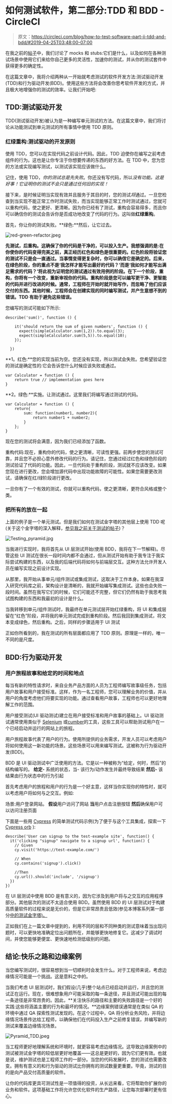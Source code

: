 # 如何测试软件，第二部分:TDD 和 BDD - CircleCI

> 原文：<https://circleci.com/blog/how-to-test-software-part-ii-tdd-and-bdd/#2019-04-25T03:48:00-07:00>

在我之前的[帖子](https://circleci.com/blog/how-to-test-software-part-i-mocking-stubbing-and-contract-testing/)中，我们讨论了 mocks 和 stubs:它们是什么，以及如何在各种测试场景中使用它们来给你自己更多的灵活性，加速你的测试，并从你的测试套件中获得更多的确定性。

在这篇文章中，我将介绍两种从一开始就考虑测试的软件开发方法:测试驱动开发(TDD)和行为驱动开发(BDD)。使用这些方法将会改善你思考软件开发的方式，并且极大地增强你的测试的效率。让我们开始吧:

## TDD:测试驱动开发

TDD(测试驱动开发)被认为是一种编写单元测试的方法。在这篇文章中，我们将讨论从功能测试到单元测试的所有事情中使用 TDD 原则。

### 红绿重构:测试驱动的开发原则

使用 TDD，您可以在实现代码之前设计代码。因此，TDD 迫使你在编写之前考虑组件的行为。这也是让你专注于你想要传递的东西的好方法。在 TDD 中，您为您的方法或实现编写测试，以测试该实现应该做什么。

记住，使用 TDD，*你的测试总是先失败*。你还没有写代码，所以*没有功能。这是好事！它证明你的测试不会只是通过任何旧的实现！*

接下来，是时候证明当实现有效并且服务于其目的时，您的测试*将*通过。一旦您检查到当实现不能正常工作时测试失败，而当实现能够正常工作时测试通过，您就可以重构代码，使之更好、更清晰。因为你已经有了测试，重构会容易得多，而且你可以确信你的测试会告诉你是否成功地改变了代码的行为。这叫做**红绿重构**。

首先，你让你的测试失败。**绿色:**然后，让它过去。

![red-green-refactor.jpeg](img/1df14fcb24b03a9f61498425e96033c7.png)

**先测试，后重构。这确保了你的代码是干净的，可以投入生产。我想强调的是:在你使你的代码变得完美之前，真正经历红色和绿色是很重要的。红色阶段将验证您的测试不只是会一直通过。当事情变得更复杂时，你可以确信它是确定的。后来，在绿色阶段，你的重点不是‘我怎样才能写出最好的代码？’而是‘我如何才能写出满足需求的代码？’将此视为证明您的测试通过有效用例的阶段。在下一个阶段，重构，你将有一个改变，重新审视你的代码。重构阶段是您可以编写更干净、更智能的代码并进行改进的时候。通常，工程师在开始时就开始写作，而忽略了他们应该交付的东西。其他时候，工程师会在创建实现的同时编写测试，并产生意想不到的错误。TDD 有助于避免这些错误。**

您编写的测试可能如下所示:

```
describe('sum()', function () {

    it('should return the sum of given numbers', function () {
      expect(simpleCalculator.sum(1,2)).to.equal(3);
      expect(simpleCalculator.sum(5,5)).to.equal(10);
    });

  }) 
```

**1。红色:**您的实现当前为空。您还没有实现，所以测试会失败。您希望验证您的测试是确定性的:它会告诉您什么时候应该失败或通过。

```
var Calculator = function () {
	return true // implementation goes here
} 
```

**2。绿色:**实施。让测试通过。这里我们将编写通过测试的代码。

```
var Calculator = function () {
	return{
		sum: function(number1, number2){
			return number1 + number2;
		}
	};
} 
```

现在您的测试将会满意，因为我们已经添加了函数。

重构代码:现在，重构你的代码，使之更清晰，可读性更强。前两步使您的测试可靠，并且您不必担心意外修改代码的行为。请记住，您通过经过红色和绿色阶段的测试验证了代码的功能。因此，一旦代码处于重构阶段，测试就不应该改变。如果您现在进行更改，您会增加源代码中出现功能故障的可能性。如果您需要更改测试，请确保在红/绿阶段进行更改。

一旦你有了一个有效的测试，你就可以重构代码，使之更清晰，更符合风格或整个类。

### 把所有的放在一起

上面的例子是一个单元测试。但是我们如何在测试金字塔的其他层上使用 TDD 呢(关于这个金字塔的深入解释，[参见我之前关于测试的帖子](https://circleci.com/blog/how-to-test-software-part-i-mocking-stubbing-and-contract-testing/))？

![Testing_pyramid.jpg](img/eff741e22e563b203f69be5b7a3117b2.png)

当我进行实现时，我将首先从 UI 层测试开始(使用 BDD，我将在下一节解释)。尽管这些 UI 测试在很长一段时间内都不会通过，但从测试开始有助于我专注于我实际尝试构建的东西，以及我的后端代码将如何与前端层交互。这种方法允许开发人员在编写实现之前设计实现。

从那里，我开始从事单元/组件测试或集成测试，这取决于工作本身。如果在我深入研究代码库之前，架构设计是清晰的，我就开始编写集成测试。这些也会失败一段时间。虽然在我写它们的时候，它们可能还不完整，但它们仍然有助于我思考我试图构建的东西和我最初的设计是什么。

当我转移到单元/组件测试时，我最终在单元测试层开始红绿重构，将 UI 和集成层留在“红色”阶段，并将我的单元测试完成到重构阶段。然后我回到集成测试，将文本变成绿色，然后重构。之后，同样的步骤适用于 UI 测试

正如你所看到的，我在测试的所有层面都应用了 TDD 原则。原理是一样的，唯一不同的是尺度。

## BDD:行为驱动开发

### 用户旅程故事和给定的时间和地点

每当有新的特性请求时，来自业务产品方面的人员为工程师编写故事级任务，包括用户故事和用户接受标准。这样，作为一名工程师，您可以理解业务的价值，并从用户的角度考虑他们将要实现的功能。通过查看用户故事，工程师也可以更好地理解工作的范围。

用户接受测试(UI 驱动测试)建立在用户接受标准和用户故事的基础上。UI 驱动测试通常使用类似于 [Selenium](https://www.seleniumhq.org/) 或[cumber](https://cucumber.io/)的工具，这些工具可以帮助测试用户在一个已经启动并运行的网站上的旅程。

用户旅程故事代表了用户的行为。使用所提供的业务需求，开发人员可以考虑用户将如何使用这一新功能的场景。这些场景可以用来编写测试。这被称为行为驱动开发(BDD)。

BDD 是 UI 驱动测试中广泛使用的方法。它是以一种被称为“给定，何时，然后”的结构编写的。
**给定-** 系统的状态，当- 该行为/动作发生并最终导致结果
**然后-** 该结果由行为状态中的行为引起

首先考虑用户的旅程和用户的行为是一个好主意，这样当你实现你的特性时，就可以考虑用户将如何与之交互。例如:

场景:用户登录网站。
**假设**用户访问了网站
**当**用户点击注册按钮
**然后**确保用户可以访问注册页面

下面是一些用 [Cypress](https://www.cypress.io/) 的简单测试代码示例(为了便于与这个工具集成，探索一下 [Cypress orb](https://circleci.com/blog/streamlined-web-application-testing-with-the-cypress-circleci-orb/) ):

```
describe('User can signup to the test-example site', function() {
  it('clicking "signup" navigate to a signup url', function() {
    // Given
    cy.visit('https://test-example.com/')

    // When
    cy.contains('signup').click()

    //Then
    cy.url().should('include', '/signup')
  })
}) 
```

在 UI 层测试中使用 BDD 是有意义的，因为它涉及到用户将与之交互的应用程序部分。其他层次的测试不太适合使用 BDD。虽然使用 BDD 的 UI 层测试对于构建高质量软件的过程来说是无价的，但是它非常昂贵且低效(参见本博客系列第一部分[中的测试金字塔)。](https://circleci.com/blog/how-to-test-software-part-i-mocking-stubbing-and-contract-testing/)

正如我们在上一篇文章中提到的，利用不同的层和不同种类的测试意味着当出现问题时，可以更快地准确定位出问题所在，并能够更快地修复它。这减少了调试时间，并使您能够更便宜、更快速地检测低级别的问题。

## 结论:快乐之路和边缘案例

当您编写测试时，很容易想到当一切顺利时会发生什么。对于工程师来说，考虑边缘情况可能是一个挑战。这是意料之中的。

当我们考虑 UI 层测试时，我们假设(几乎)整个站点已经启动并运行，并且您的测试正在运行。现在，很难想象用户可能采取的每一条途径，并且测试可能出现的每一条途径是非常昂贵的。因此，**关注快乐的路径和主要的失败路径是一个好的实践:这些将涵盖主要的行为和最坏的情况。**边缘案例错误通常是在类似 QA 的环境中通过 QA 探索性测试发现的。在这个过程中，QA 将分析业务风险，并将边缘情况场景传达给工程师，以确保他们在代码投入生产之前修复错误，并编写新的测试来覆盖边缘情况场景。

![Pyramid_TDD.jpeg](img/f64f8531215baf1c7903c9c7053a058a.png)

当工程师更好地理解系统和环境时，就更容易考虑边缘情况。这导致边缘案例中的测试被测试金字塔的较低层更好地覆盖——这总是更好的，因为它们更有效。也就是说，维护测试也是工程师工作的一部分。当您的代码发展时，您的测试也需要改变。拥有有意义的和行为驱动的测试比你拥有的测试数量更重要。毕竟，测试的目的是向产品交付高质量的软件。

让你的代码库更具可测试性是一项值得的投资，从长远来看，它将帮助你扩展你的业务和软件。这项基础工作将允许您优化软件的生产路径，让您每次部署时更有信心。
